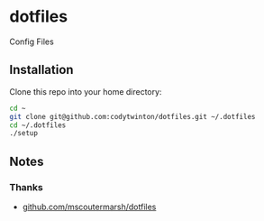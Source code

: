 # dotfiles

Config Files

## Installation

Clone this repo into your home directory:

```bash
cd ~
git clone git@github.com:codytwinton/dotfiles.git ~/.dotfiles
cd ~/.dotfiles
./setup
```

## Notes

### Thanks

* [github.com/mscoutermarsh/dotfiles](https://github.com/mscoutermarsh/dotfiles)

